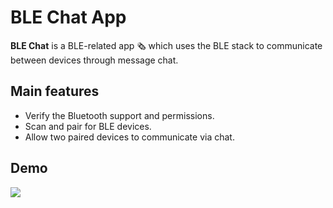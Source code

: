 # BLE Chat App
**BLE Chat** is a BLE-related app 🗞 which uses the BLE stack to communicate between devices through message chat.

## Main features

* Verify the Bluetooth support and permissions.
* Scan and pair for BLE devices.
* Allow two paired devices to communicate via chat.

## Demo

[![](https://markdown-videos-api.jorgenkh.no/youtube/hqwkL1H_kQI)](https://youtu.be/hqwkL1H_kQI)

